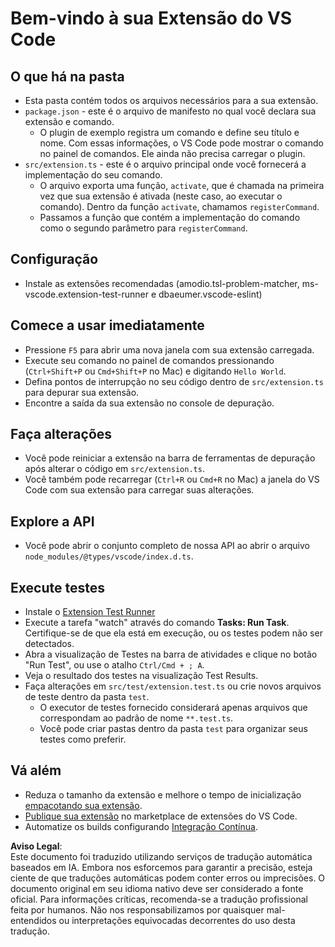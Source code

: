 # Bem-vindo à sua Extensão do VS Code

## O que há na pasta

* Esta pasta contém todos os arquivos necessários para a sua extensão.
* `package.json` - este é o arquivo de manifesto no qual você declara sua extensão e comando.
  * O plugin de exemplo registra um comando e define seu título e nome. Com essas informações, o VS Code pode mostrar o comando no painel de comandos. Ele ainda não precisa carregar o plugin.
* `src/extension.ts` - este é o arquivo principal onde você fornecerá a implementação do seu comando.
  * O arquivo exporta uma função, `activate`, que é chamada na primeira vez que sua extensão é ativada (neste caso, ao executar o comando). Dentro da função `activate`, chamamos `registerCommand`.
  * Passamos a função que contém a implementação do comando como o segundo parâmetro para `registerCommand`.

## Configuração

* Instale as extensões recomendadas (amodio.tsl-problem-matcher, ms-vscode.extension-test-runner e dbaeumer.vscode-eslint)

## Comece a usar imediatamente

* Pressione `F5` para abrir uma nova janela com sua extensão carregada.
* Execute seu comando no painel de comandos pressionando (`Ctrl+Shift+P` ou `Cmd+Shift+P` no Mac) e digitando `Hello World`.
* Defina pontos de interrupção no seu código dentro de `src/extension.ts` para depurar sua extensão.
* Encontre a saída da sua extensão no console de depuração.

## Faça alterações

* Você pode reiniciar a extensão na barra de ferramentas de depuração após alterar o código em `src/extension.ts`.
* Você também pode recarregar (`Ctrl+R` ou `Cmd+R` no Mac) a janela do VS Code com sua extensão para carregar suas alterações.

## Explore a API

* Você pode abrir o conjunto completo de nossa API ao abrir o arquivo `node_modules/@types/vscode/index.d.ts`.

## Execute testes

* Instale o [Extension Test Runner](https://marketplace.visualstudio.com/items?itemName=ms-vscode.extension-test-runner)
* Execute a tarefa "watch" através do comando **Tasks: Run Task**. Certifique-se de que ela está em execução, ou os testes podem não ser detectados.
* Abra a visualização de Testes na barra de atividades e clique no botão "Run Test", ou use o atalho `Ctrl/Cmd + ; A`.
* Veja o resultado dos testes na visualização Test Results.
* Faça alterações em `src/test/extension.test.ts` ou crie novos arquivos de teste dentro da pasta `test`.
  * O executor de testes fornecido considerará apenas arquivos que correspondam ao padrão de nome `**.test.ts`.
  * Você pode criar pastas dentro da pasta `test` para organizar seus testes como preferir.

## Vá além

* Reduza o tamanho da extensão e melhore o tempo de inicialização [empacotando sua extensão](https://code.visualstudio.com/api/working-with-extensions/bundling-extension).
* [Publique sua extensão](https://code.visualstudio.com/api/working-with-extensions/publishing-extension) no marketplace de extensões do VS Code.
* Automatize os builds configurando [Integração Contínua](https://code.visualstudio.com/api/working-with-extensions/continuous-integration).

**Aviso Legal**:  
Este documento foi traduzido utilizando serviços de tradução automática baseados em IA. Embora nos esforcemos para garantir a precisão, esteja ciente de que traduções automáticas podem conter erros ou imprecisões. O documento original em seu idioma nativo deve ser considerado a fonte oficial. Para informações críticas, recomenda-se a tradução profissional feita por humanos. Não nos responsabilizamos por quaisquer mal-entendidos ou interpretações equivocadas decorrentes do uso desta tradução.